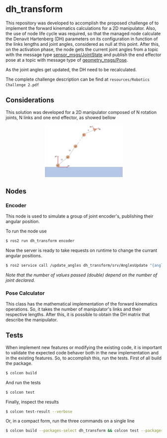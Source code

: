 # dh_transform
This repository was developed to accomplish the proposed challenge of to implement the forward kinematics calculations for a 2D manipulator. Also, the use of node life cycle was required, so that the managed node calculate the Denavit Hartenberg (DH) parameters on its configuration in function of the links lengths and joint angles, considered as null at this point. After this, on the activation phase, the node gets the current joint angles from a topic with the message type [sensor_msgs/JointState](http://docs.ros.org/en/melodic/api/sensor_msgs/html/msg/JointState.html) and publish the end effector pose at a topic with message type of [geometry_msgs/Pose](http://docs.ros.org/en/noetic/api/geometry_msgs/html/msg/Pose.html). 

As the joint angles get updated, the DH need to be recalculated.

The complete challenge description can be find at ```resources/Robotics Challenge 2.pdf```

## Considerations
This solution was developed for a 2D manipulator composed of N rotation joints, N links and one end effector, as showed bellow
<div align="center">
  <img src="resources/images/manipulator.png" alt="N links manipulator" width="50%">
</div>

## Nodes
### Encoder
This node is used to simulate a group of joint encoder's, publishing their angular position.

To run the node use
```bash
$ ros2 run dh_transform encoder
```

Now the server is ready to take requests on runtime to change the currant angular positions.
```bash
$ ros2 service call /update_angles dh_transform/srv/AnglesUpdate "{angles: [1.0, 2.0, 3.0]}"
```

*Note that the number of values passed (double) depend on the number of joint declared.*

### Pose Calculator
This class has the mathematical implementation of the forward kinematics operations. So, it takes the number of manipulator's links and their respective lengths. After this, it is possible to obtain the DH matrix that describe the manipulator.

## Tests
When implement new features or modifying the existing code, it is important to validate the expected code behaver both in the new implementation and in the existing features. So, to accomplish this, run the tests. First of all build the package.

```bash
$ colcon build
```
And run the tests
```bash
$ colcon test
```

Finally, inspect the results
```bash
$ colcon test-result --verbose
```

Or, in a compact form, run the three commands on a single line 
```bash
$ colcon build --packages-select dh_transform && colcon test --packages-select dh_transform --event-handler=console_direct+ && colcon test-result --verbose
```